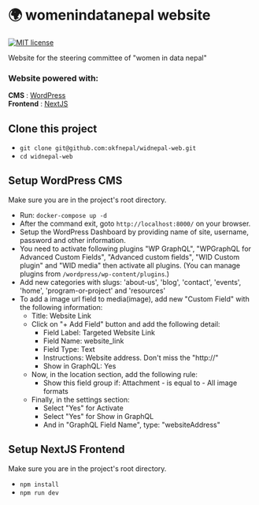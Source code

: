 # 🌍 womenindatanepal website
[![MIT license](https://img.shields.io/github/license/mashape/apistatus.svg?style=flat)](https://github.com/okfnepal/widnepal-web/blob/master/LICENSE)

Website for the steering committee of "women in data nepal"

### Website powered with:
**CMS** : [WordPress](https://wordpress.com/)  \
**Frontend** : [NextJS](https://nextjs.org/)

## Clone this project
- ```git clone git@github.com:okfnepal/widnepal-web.git```
- ```cd widnepal-web```

## Setup WordPress CMS
Make sure you are in the project's root directory.
- Run: `docker-compose up -d`
- After the command exit, goto `http://localhost:8000/` on your browser.
- Setup the WordPress Dashboard by providing name of site, username, password and other information.
- You need to activate following  plugins "WP GraphQL", "WPGraphQL for Advanced Custom Fields", "Advanced custom fields", "WID Custom plugin" and "WID media" then activate all plugins. (You can manage plugins from `/wordpress/wp-content/plugins`.)
- Add new categories with slugs: 'about-us', 'blog', 'contact', 'events', 'home', 'program-or-project' and 'resources'
- To add a image url field to media(image), add new "Custom Field" with the following information:
  - Title: Website Link
  - Click on "+ Add Field" button and add the following detail:
    - Field Label: Targeted Website Link
    - Field Name: website_link
    - Field Type: Text
    - Instructions: Website address. Don't miss the "http://"
    - Show in GraphQL: Yes
  - Now, in the location section, add the following rule:
    - Show this field group if: Attachment - is equal to - All image formats
  - Finally, in the settings section:
    - Select "Yes" for Activate
    - Select "Yes" for Show in GraphQL
    - And in "GraphQL Field Name", type: "websiteAddress"

## Setup NextJS Frontend
Make sure you are in the project's root directory.
- ```npm install```
- ```npm run dev```
